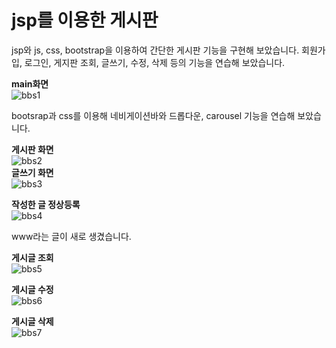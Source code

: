 # jsp를 이용한 게시판

jsp와 js, css, bootstrap을 이용하여 간단한 게시판 기능을 구현해 보았습니다.
회원가입, 로그인, 게지판 조회, 글쓰기, 수정, 삭제 등의 기능을 연습해 보았습니다.

**main화면**<br>
![bbs1](https://user-images.githubusercontent.com/41488792/46807024-0363c180-cda4-11e8-9c6d-8a94d86dfb40.PNG)

bootsrap과 css를 이용해 네비게이션바와 드롭다운, carousel 기능을 연습해 보았습니다.

**게시판 화면**<br>
![bbs2](https://user-images.githubusercontent.com/41488792/46807251-73724780-cda4-11e8-85ce-839f05f059c3.PNG)
<br>
**글쓰기 화면**<br>
![bbs3](https://user-images.githubusercontent.com/41488792/46807293-8c7af880-cda4-11e8-99fe-f782fbb8b4cc.PNG)

**작성한 글 정상등록**<br>
![bbs4](https://user-images.githubusercontent.com/41488792/46807352-ac122100-cda4-11e8-8f2e-0e192239b5f1.PNG)

www라는 글이 새로 생겼습니다.

**게시글 조회**<br>
![bbs5](https://user-images.githubusercontent.com/41488792/46807390-c21fe180-cda4-11e8-93f2-5d1af6acaa34.PNG)

**게시글 수정**<br>
![bbs6](https://user-images.githubusercontent.com/41488792/46807441-debc1980-cda4-11e8-9161-0128b7cf922d.PNG)

**게시글 삭제**<br>
![bbs7](https://user-images.githubusercontent.com/41488792/46807461-ef6c8f80-cda4-11e8-86d5-37d10e1803dc.PNG)
